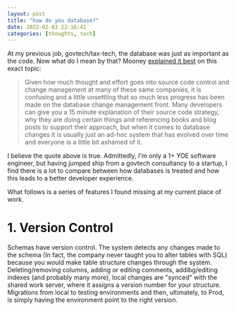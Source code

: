 ```yaml
---
layout: post
title: "how do you database?"
date: 2022-02-03 22:16:41
categories: [thoughts, tech]
---
```


At my previous job, govtech/tax-tech, the database was just as important as the code. Now what do I mean by that? Mooney [explained it best](https://mooneyblog.mmdbsolutions.com/2010/03/23/why-your-database-version-control-strategy-sucks-and-what-to-do-about-it-part-i/) on this exact topic:

> Given how much thought and effort goes into source code control and change management at many of these same companies, it is confusing and a little unsettling that so much less progress has been made on the database change management front.  Many developers can give you a 15 minute explanation of their source code strategy, why they are doing certain things and referencing books and blog posts to support their approach, but when it comes to database changes it is usually just an ad-hoc system that has evolved over time and everyone is a little bit ashamed of it. 

I believe the quote above is true. Admittedly, I'm only a 1+ YOE software engineer, but having jumped ship from a govtech consultancy to a startup, I find there is a lot to compare between how databases is treated and how this leads to a better developer experience.

What follows is a series of features I found missing at my current place of work.

# 1. Version Control
Schemas have version control. The system detects any changes made to the schema (In fact, the company never taught you to alter tables with SQL) because you would make table structure changes through the system. Deleting/removing columns, adding or editing comments, addibg/editing indexes (and probably many more), local changes are "synced" with the shared work server, where it assigns a version number for your structure. Migrations from local to testing environments and then,  ultimately, to Prod, is simply having the environment point to the right version.